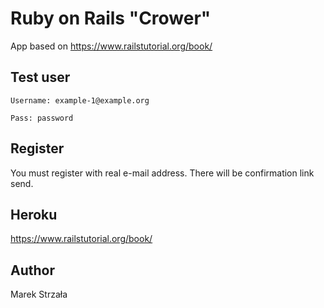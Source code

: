 # Ruby on Rails "Crower"

App based on https://www.railstutorial.org/book/

## Test user
```
Username: example-1@example.org

Pass: password
```

## Register

You must register with real e-mail address. There will be confirmation link send.

## Heroku

https://www.railstutorial.org/book/

## Author

Marek Strzała 
